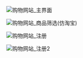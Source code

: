 ![购物网站_主界面](D:\微信小程序\LSMS\毕设课设作品\购物商城(html,css,js,jQuery,AJAX,bootstrarp)\购物网站_主界面.png)

![购物网站_商品筛选(仿淘宝)](D:\微信小程序\LSMS\毕设课设作品\购物商城(html,css,js,jQuery,AJAX,bootstrarp)\购物网站_商品筛选(仿淘宝).png)

![购物网站_注册](D:\微信小程序\LSMS\毕设课设作品\购物商城(html,css,js,jQuery,AJAX,bootstrarp)\购物网站_注册.png)

![购物网站_注册2](D:\微信小程序\LSMS\毕设课设作品\购物商城(html,css,js,jQuery,AJAX,bootstrarp)\购物网站_注册2.png)